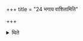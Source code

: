+++
title = "24 भगाय वाशितामिति"

+++

<details><summary>थिते</summary>

भगाय वाशितामिति २४
</details>
